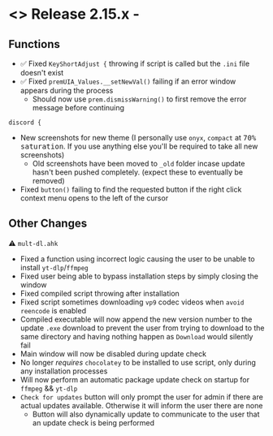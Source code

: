 # <> Release 2.15.x - 

## Functions
- ✅ Fixed `KeyShortAdjust {` throwing if script is called but the `.ini` file doesn't exist
- ✅ Fixed `premUIA_Values.__setNewVal()` failing if an error window appears during the process
    - Should now use `prem.dismissWarning()` to first remove the error message before continuing

`discord {`
- New screenshots for new theme (I personally use `onyx`, `compact` at <kbd>70% saturation</kbd>. If you use anything else you'll be required to take all new screenshots)
    - Old screenshots have been moved to `_old` folder incase update hasn't been pushed completely. (expect these to eventually be removed)
- Fixed `button()` failing to find the requested button if the right click context menu opens to the left of the cursor

## Other Changes

⚠️ `mult-dl.ahk`
- Fixed a function using incorrect logic causing the user to be unable to install `yt-dlp`/`ffmpeg`
- Fixed user being able to bypass installation steps by simply closing the window
- Fixed compiled script throwing after installation
- Fixed script sometimes downloading `vp9` codec videos when `avoid reencode` is enabled
- Compiled executable will now append the new version number to the update `.exe` download to prevent the user from trying to download to the same directory and having nothing happen as `Download` would silently fail
- Main window will now be disabled during update check
- No longer *requires* `chocolatey` to be installed to use script, only during any installation processes
- Will now perform an automatic package update check on startup for `ffmpeg` && `yt-dlp`
- `Check for updates` button will only prompt the user for admin if there are actual updates available. Otherwise it will inform the user there are none
    - Button will also dynamically update to communicate to the user that an update check is being performed
